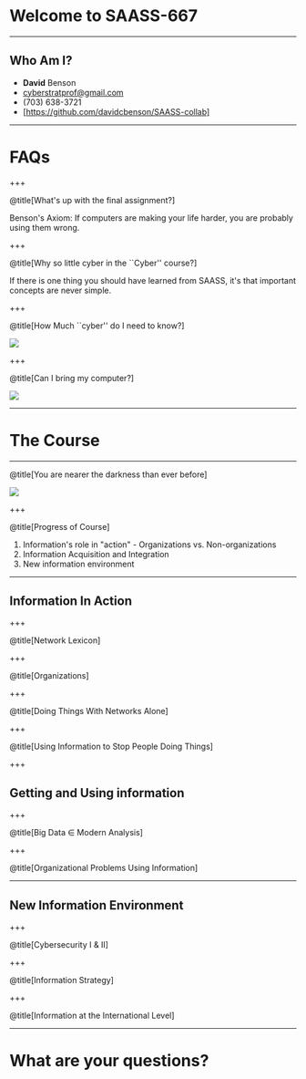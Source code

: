 # Welcome to SAASS-667

---

## Who Am I?

  - **David** Benson
  - cyberstratprof@gmail.com
  - (703) 638-3721
  - [https://github.com/davidcbenson/SAASS-collab]

---

# FAQs

+++

@title[What's up with the final assignment?]

Benson's Axiom: If computers are making your life harder, you are probably using them wrong.

+++

@title[Why so little cyber in the ``Cyber'' course?] 

If there is one thing you should have learned from SAASS, it's that important concepts are never simple.

+++

@title[How Much ``cyber'' do I need to know?]

![](assets/img/japan-carrier-path-map.png)

+++

@title[Can I bring my computer?]

![](assets/img/https://media.giphy.com/media/3ohs7SZDMSvfQIauCA/giphy.gif)

---

# The Course

---

@title[You are nearer the darkness than ever before]


![](assets/img/eclipse.png)

+++

@title[Progress of Course]

  1. Information's role in "action"
    - Organizations vs. Non-organizations
  2. Information Acquisition and Integration
  3. New information environment

---

## Information In Action

+++

@title[Network Lexicon]


+++


@title[Organizations]


+++

@title[Doing Things With Networks Alone]


+++

@title[Using Information to Stop People Doing Things]


+++

## Getting and Using information

+++

@title[Big Data &isin; Modern Analysis]

+++

@title[Organizational Problems Using Information]


---

## New Information Environment

+++

@title[Cybersecurity I & II]

+++

@title[Information Strategy]


+++

@title[Information at the International Level]

---

# What are your questions?


